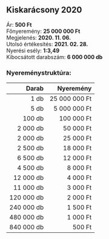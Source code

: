 ## Kiskarácsony 2020

Ár: **500 Ft**<br/>
Főnyeremény: **25 000 000 Ft**<br/>
Megjelenés: **2020. 11. 06.**<br/>
Utolsó értékesítés: **2021. 02. 28.**<br/>
Nyerési esély: **1:3,49**<br/>
Kibocsátott darabszám: **6 000 000 db**<br/>

### Nyereménystruktúra:
Darab|Nyeremény
---:|---:
1 db|25 000 000 Ft
5 db|5 000 000 Ft
100 db|100 000 Ft
2 000 db|50 000 Ft
2 000 db|25 000 Ft
2 500 db|18 000 Ft
6 500 db|12 000 Ft
4 500 db|8 000 Ft
12 000 db|4 000 Ft
11 000 db|3 000 Ft
120 000 db|2 000 Ft
240 000 db|1 500 Ft
480 000 db|1 000 Ft
840 000 db|500 Ft
